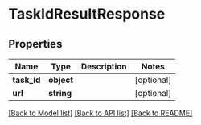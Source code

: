 # TaskIdResultResponse

## Properties
Name | Type | Description | Notes
------------ | ------------- | ------------- | -------------
**task_id** | **object** |  | [optional] 
**url** | **string** |  | [optional] 

[[Back to Model list]](../README.md#documentation-for-models) [[Back to API list]](../README.md#documentation-for-api-endpoints) [[Back to README]](../README.md)



